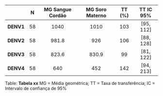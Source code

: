 |   &nbsp;    |  N  |  MG Sangue Cordão  |  MG Soro Materno  |  TT (%)  |  TT IC 95%  |
|:-----------:|:---:|:------------------:|:-----------------:|:--------:|:-----------:|
|  **DENV1**  | 58  |        1040        |       1010        |   103    |  [95, 112]  |
|  **DENV2**  | 58  |       981.8        |        926        |   106    |  [88, 128]  |
|  **DENV3**  | 58  |       823.6        |       830.9       |    99    |  [81, 122]  |
|  **DENV4**  | 58  |        640         |        452        |   142    |  [94, 213]  |

Table: **Tabela xx** MG = Média geométrica; TT = Taxa de transferência; IC = Intervalo de confiança de 95%